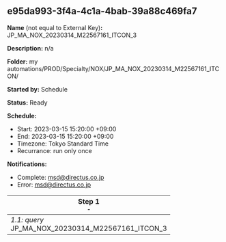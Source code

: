 ## e95da993-3f4a-4c1a-4bab-39a88c469fa7

**Name** (not equal to External Key)**:** JP_MA_NOX_20230314_M22567161_ITCON_3

**Description:** n/a

**Folder:** my automations/PROD/Specialty/NOX/JP_MA_NOX_20230314_M22567161_ITCON/

**Started by:** Schedule

**Status:** Ready

**Schedule:**

* Start: 2023-03-15 15:20:00 +09:00
* End: 2023-03-15 15:20:00 +09:00
* Timezone: Tokyo Standard Time
* Recurrance: run only once

**Notifications:**

* Complete: msd@directus.co.jp
* Error: msd@directus.co.jp

| Step 1<br>_<small>-</small>_ |
| --- |
| _1.1: query_<br>JP_MA_NOX_20230314_M22567161_ITCON_3 |
